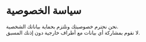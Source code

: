 # سياسة الخصوصية

نحن نحترم خصوصيتك ونلتزم بحماية بياناتك الشخصية.  
لا نقوم بمشاركة أي بيانات مع أطراف خارجية دون إذنك المسبق.
